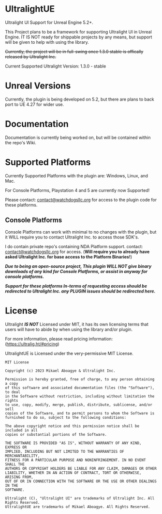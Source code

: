 # UltralightUE
Ultralight UI Support for Unreal Engine 5.2+.

This Project plans to be a framework for supporting Ultralight UI in Unreal Engine. 
IT IS NOT ready for shippable projects by any means, but support will be given to help with using the library. 

~~Currently, the project will be in full-swing once 1.3.0 stable is offically released by Ultralight Inc.~~

Current Supported Ultralight Version: 1.3.0 - stable
# Unreal Versions

Currently, the plugin is being developed on 5.2, but there are plans to back port to UE 4.27 for wider use.

# Documentation

Documentation is currently being worked on, but will be contained within the repo's Wiki.

# Supported Platforms

Currently Supported Platforms with the plugin are: Windows, Linux, and Mac. 

For Console Platforms, Playstation 4 and 5 are currently now Supported! 

Please contact: contact@watchdogsllc.org for access to the plugin code for these platforms.
## Console Platforms

Console Platforms can work with minimal to no changes with the plugin, but it WILL require you to contact Ultralight Inc. to access those SDK's. 

I do contain private repo's containing NDA Platform support. contact: contact@watchdogsllc.org for access. (**Will require you to already have asked Ultralight Inc. for base access to the Platform Binaries!**)

***Due to being an open-source project, This plugin WILL NOT give binary downloads of any kind for Console Platforms, or assist in anyway for console platforms.***

***Support for these platforms In-terms of requesting access should be redirected to Ultralight Inc. any PLUGIN issues should be redirected here.***

# License

Ultralight ***IS NOT*** Licensed under MIT, it has its own licensing terms that users will have to abide by when using the library and/or plugin.

For more information, please read pricing information: (https://ultralig.ht/#pricing)

UltralightUE is Licensed under the very-permissive MIT License.

```
MIT License

Copyright (c) 2023 Mikael Aboagye & Ultralight Inc.

Permission is hereby granted, free of charge, to any person obtaining a copy
of this software and associated documentation files (the "Software"), to deal
in the Software without restriction, including without limitation the rights
to use, copy, modify, merge, publish, distribute, sublicense, and/or sell
copies of the Software, and to permit persons to whom the Software is
furnished to do so, subject to the following conditions:

The above copyright notice and this permission notice shall be included in all
copies or substantial portions of the Software.

THE SOFTWARE IS PROVIDED "AS IS", WITHOUT WARRANTY OF ANY KIND, EXPRESS OR
IMPLIED, INCLUDING BUT NOT LIMITED TO THE WARRANTIES OF MERCHANTABILITY,
FITNESS FOR A PARTICULAR PURPOSE AND NONINFRINGEMENT. IN NO EVENT SHALL THE
AUTHORS OR COPYRIGHT HOLDERS BE LIABLE FOR ANY CLAIM, DAMAGES OR OTHER
LIABILITY, WHETHER IN AN ACTION OF CONTRACT, TORT OR OTHERWISE, ARISING FROM,
OUT OF OR IN CONNECTION WITH THE SOFTWARE OR THE USE OR OTHER DEALINGS IN THE
SOFTWARE.

Ultralight (C), "Ultralight UI" are trademarks of Ultralight Inc. All Rights Reserved.
UltralightUE are trademarks of Mikael Aboagye. All Rights Reserved.

```

